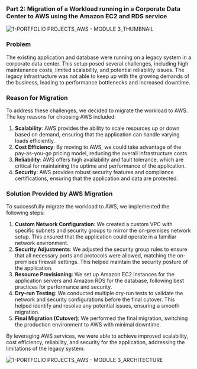 
###  Part 2: Migration of a Workload running in a Corporate Data Center to AWS using the Amazon EC2 and RDS service



![1-PORTFOLIO PROJECTS_AWS - MODULE 3_THUMBNAIL](https://github.com/user-attachments/assets/1ad5b3af-4ded-4e0e-b19d-6d8e65b4280d)

### Problem

The existing application and database were running on a legacy system in a corporate data center. This setup posed several challenges, including high maintenance costs, limited scalability, and potential reliability issues. The legacy infrastructure was not able to keep up with the growing demands of the business, leading to performance bottlenecks and increased downtime.

### Reason for Migration

To address these challenges, we decided to migrate the workload to AWS. The key reasons for choosing AWS included:

1. **Scalability**: AWS provides the ability to scale resources up or down based on demand, ensuring that the application can handle varying loads efficiently.
2. **Cost Efficiency**: By moving to AWS, we could take advantage of the pay-as-you-go pricing model, reducing the overall infrastructure costs.
3. **Reliability**: AWS offers high availability and fault tolerance, which are critical for maintaining the uptime and performance of the application.
4. **Security**: AWS provides robust security features and compliance certifications, ensuring that the application and data are protected.

### Solution Provided by AWS Migration

To successfully migrate the workload to AWS, we implemented the following steps:

1. **Custom Network Configuration**: We created a custom VPC with specific subnets and security groups to mirror the on-premises network setup. This ensured that the application could operate in a familiar network environment.
2. **Security Adjustments**: We adjusted the security group rules to ensure that all necessary ports and protocols were allowed, matching the on-premises firewall settings. This helped maintain the security posture of the application.
3. **Resource Provisioning**: We set up Amazon EC2 instances for the application servers and Amazon RDS for the database, following best practices for performance and security.
4. **Dry-run Testing**: We conducted multiple dry-run tests to validate the network and security configurations before the final cutover. This helped identify and resolve any potential issues, ensuring a smooth migration.
5. **Final Migration (Cutover)**: We performed the final migration, switching the production environment to AWS with minimal downtime.

By leveraging AWS services, we were able to achieve improved scalability, cost efficiency, reliability, and security for the application, addressing the limitations of the legacy system.


![1-PORTFOLIO PROJECTS_AWS - MODULE 3_ARCHITECTURE](https://github.com/user-attachments/assets/c53e1483-2c46-4557-a897-d25c47e92599)


